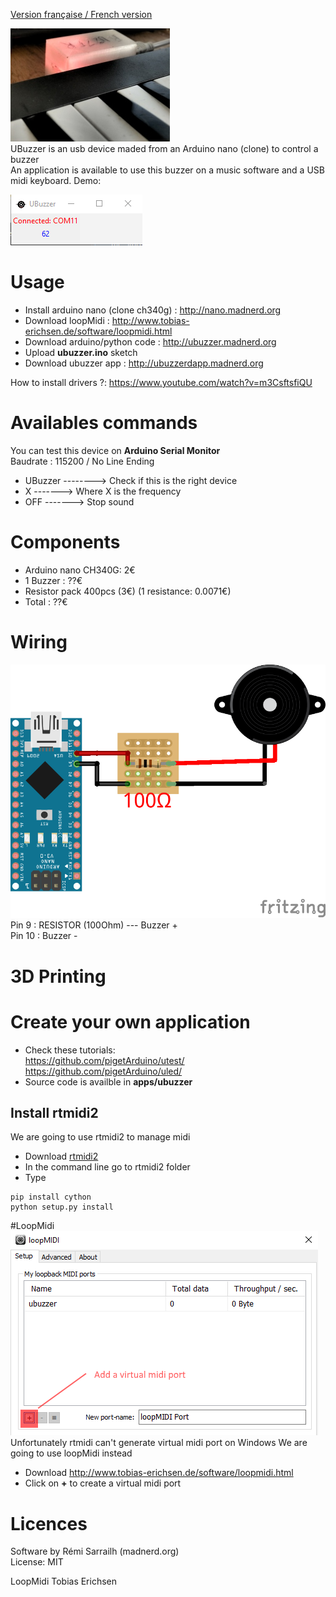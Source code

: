 [Version française / French version](https://github.com/pigetArduino/utest/blob/master/README.fr.MD)

![Photo UBuzzer](https://github.com/pigetArduino/ubuzzer/raw/master/doc/ubuzzer_photo.jpg)   
UBuzzer is an usb device maded from an Arduino nano (clone) to control a buzzer   
An application is available to use this buzzer on a music software and a USB midi keyboard.
Demo: 

![UBuzzer App](https://github.com/pigetArduino/ubuzzer/raw/master/doc/ubuzzer_app.png)   

# Usage
* Install arduino nano (clone ch340g) : http://nano.madnerd.org
* Download loopMidi : http://www.tobias-erichsen.de/software/loopmidi.html
* Download arduino/python code : http://ubuzzer.madnerd.org
* Upload **ubuzzer.ino** sketch
* Download ubuzzer app : http://ubuzzerdapp.madnerd.org    

How to install drivers ?: https://www.youtube.com/watch?v=m3CsftsfiQU

# Availables commands
You can test this device on **Arduino Serial Monitor**    
Baudrate : 115200 / No Line Ending     

* UBuzzer --------> Check if this is the right device    
* X -------> Where X is the frequency   
* OFF -------> Stop sound    

# Components
* Arduino nano CH340G: 2€    
* 1 Buzzer : ??€    
* Resistor pack 400pcs (3€) (1 resistance: 0.0071€)   
* Total : ??€   

# Wiring
![UBuzzer Wiring](https://github.com/pigetArduino/ubuzzer/raw/master/doc/ubuzzer_wiring.png)   
Pin 9 : RESISTOR (100Ohm) --- Buzzer +   
Pin 10 : Buzzer -    

# 3D Printing

# Create your own application
* Check these tutorials:    
https://github.com/pigetArduino/utest/    
https://github.com/pigetArduino/uled/
* Source code is availble in **apps/ubuzzer**

## Install rtmidi2
We are going to use rtmidi2 to manage midi   
* Download [rtmidi2](https://github.com/gesellkammer/rtmidi2/archive/master.zip)
* In the command line go to rtmidi2 folder
* Type
```
pip install cython
python setup.py install
```

#LoopMidi
![LoopMidi Add Midi Port](https://github.com/pigetArduino/ubuzzer/raw/master/doc/loopMidi.png)     
Unfortunately rtmidi can't generate virtual midi port on Windows
We are going to use loopMidi instead
* Download http://www.tobias-erichsen.de/software/loopmidi.html
* Click on **+** to create a virtual midi port

# Licences
Software by Rémi Sarrailh (madnerd.org)   
License: MIT

LoopMidi
Tobias Erichsen